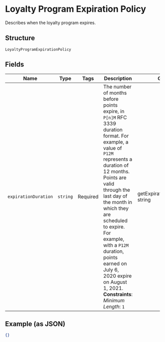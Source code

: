 
# Loyalty Program Expiration Policy

Describes when the loyalty program expires.

## Structure

`LoyaltyProgramExpirationPolicy`

## Fields

| Name | Type | Tags | Description | Getter | Setter |
|  --- | --- | --- | --- | --- | --- |
| `expirationDuration` | `string` | Required | The number of months before points expire, in `P[n]M` RFC 3339 duration format. For example, a value of `P12M` represents a duration of 12 months.<br>Points are valid through the last day of the month in which they are scheduled to expire. For example, with a  `P12M` duration, points earned on July 6, 2020 expire on August 1, 2021.<br>**Constraints**: *Minimum Length*: `1` | getExpirationDuration(): string | setExpirationDuration(string expirationDuration): void |

## Example (as JSON)

```json
{}
```

